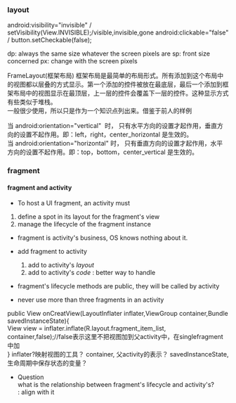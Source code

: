 ### layout
android:visibility="invisible" / setVisibility(View.INVISIBLE);/visible,invisible,gone
android:clickable="false" / button.setCheckable(false);

dp: always the same size whatever the screen pixels are
sp: front size concerned
px: change with the screen pixels

FrameLayout(框架布局) 
框架布局是最简单的布局形式。所有添加到这个布局中的视图都以层叠的方式显示。第一个添加的控件被放在最底层，最后一个添加到框架布局中的视图显示在最顶层，上一层的控件会覆盖下一层的控件。这种显示方式有些类似于堆栈。    
一般很少使用，所以只是作为一个知识点列出来。借鉴于前人的样例

当 android:orientation="vertical"  时， 只有水平方向的设置才起作用，垂直方向的设置不起作用。即：left，right，center_horizontal 是生效的。    
当 android:orientation="horizontal" 时， 只有垂直方向的设置才起作用，水平方向的设置不起作用。即：top，bottom，center_vertical 是生效的。

### fragment
#### fragment and activity
* To host a UI fragment, an activity must 
1. define a spot in its layout for the fragment's view
2. manage the lifecycle of the fragment instance

* fragment is activity's business, OS knows nothing about it.

* add fragment to activity    
  1. add to activity's *layout*  
  2. add to activity's *code* : better way to handle

* fragment's lifecycle methods are public, they will be called by activity 

* never use more than three fragments in an activity   

public View onCreatView(LayoutInflater inflater,ViewGroup container,Bundle savedInstanceState){    
  View view = inflater.inflate(R.layout.fragment_item_list, container,false);//false表示这里不把视图加到父activity中，在singlefragment中加   
}
inflater?映射视图的工具？
container, 父activity的表示？
savedInstanceState, 生命周期中保存状态的变量？

* Question   
what is the relationship between fragment's lifecycle and activity's?   
: align with it





